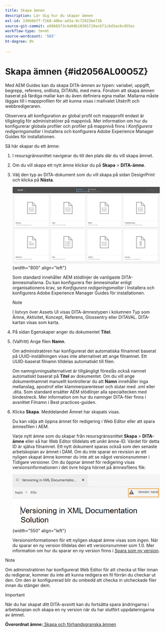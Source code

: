 ```yaml
---
title: Skapa ämnen
description: Lär dig hur du skapar ämnen
exl-id: 336bbbff-f268-40be-ad3a-9c72923be71b
source-git-commit: e69665f3c4a0db10365719ac671cbd3ac0c455ec
workflow-type: tm+mt
source-wordcount: '583'
ht-degree: 0%

---
```


# Skapa ämnen {#id2056AL00O5Z}

Med AEM Guides kan du skapa DITA-ämnen av typen: variabel, uppgift, begrepp, referens, ordlista, DITAVAL med mera. Förutom att skapa ämnen baserat på färdiga mallar kan du även definiera egna mallar. Mallarna måste läggas till i mappprofilen för att kunna visas i mallvalet Utskrift och webbredigeraren.

Observera att konfiguration av global profil och mappprofil endast är tillgänglig för administratörer på mappnivå. Mer information om hur du konfigurerar globala profiler och profiler på mappnivå finns i *Konfigurera redigeringsmallar* i Installera och konfigurera Adobe Experience Manager Guides för installationen.

Så här skapar du ett ämne:

1. I resursgränssnittet navigerar du till den plats där du vill skapa ämnet.

1. Om du vill skapa ett nytt ämne klickar du på **Skapa** \> **DITA-ämne**.

1. Välj den typ av DITA-dokument som du vill skapa på sidan DesignPrint och klicka på **Nästa**.

   ![](images/create_dita_topic.png){width="800" align="left"}

   Som standard innehåller AEM stödlinjer de vanligaste DITA-ämnesmallarna. Du kan konfigurera fler ämnesmallar enligt organisationens krav, se *Konfigurera redigeringsmallar* i Installera och konfigurera Adobe Experience Manager Guides för installationen.

   >[!NOTE]
   >
   > I listvyn över Assets UI visas DITA-ämnestypen i kolumnen Typ som Ämne, Aktivitet, Koncept, Referens, Glossentry eller DITAVAL. DITA-kartan visas som karta.

1. På sidan Egenskaper anger du dokumentet **Titel**.

1. \(Valfritt\) Ange filen **Namn**.

   Om administratören har konfigurerat det automatiska filnamnet baserat på UUID-inställningen visas inte alternativet att ange filnamnet. Ett UUID-baserat filnamn tilldelas automatiskt till filen.

   Om namngivningsalternativet är tillgängligt föreslås också namnet automatiskt baserat på **Titel** av dokumentet. Om du vill ange dokumentnamnet manuellt kontrollerar du att **Namn** innehåller inga mellanslag, apostrof eller klammerparenteser och slutar med .xml eller .dita. Som standard ersätter AEM stödlinjer alla specialtecken med bindestreck. Mer information om hur du namnger DITA-filer finns i avsnittet Filnamn i Best practices-guiden.

1. Klicka **Skapa**. Meddelandet Ämnet har skapats visas.

   Du kan välja att öppna ämnet för redigering i Web Editor eller att spara ämnesfilen i AEM.

   Varje nytt ämne som du skapar från resursgränssnittet **Skapa** \> **DITA-ämne** eller så har Web Editor tilldelats ett unikt ämne-ID. Värdet för detta ID är själva filnamnet. Ett nytt dokument sparas också som den senaste arbetskopian av ämnet i DAM. Om du inte sparar en revision av ett nyligen skapat ämne kommer du inte att se något versionsnummer i Tidigare versioner. Om du öppnar ämnet för redigering visas versionsinformationen i det övre högra hörnet på ämnesfilens flik:

   ![](images/topic-version-none_cs.png){width="550" align="left"}

   Versionsinformationen för ett nyligen skapat ämne visas som *ingen*. När du sparar en ny version tilldelas den ett versionsnummer som 1.0. Mer information om hur du sparar en ny version finns i [Spara som ny version](web-editor-features.md#save-as-new-version-id209ME400GXA).


>[!NOTE]
>
> Om administratören har konfigurerat Web Editor för att checka ut filer innan du redigerar, kommer du inte att kunna redigera en fil förrän du checkar ut den. Om den är konfigurerad blir du ombedd att checka in utcheckade filer innan du stänger dem.

>[!IMPORTANT]
>
> När du har skapat ditt DITA-avsnitt kan du fortsätta spara ändringarna i arbetskopian och skapa en ny version när du har slutfört uppdateringarna av ämnet.

**Överordnat ämne:**[ Skapa och förhandsgranska ämnen](create-preview-topics.md)
